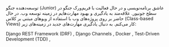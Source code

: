 توسعه‌دهنده جنگو (Junior)
عاشق برنامه‌نویسی و در حال فعالیت با فریم‌ورک جنگو در سطح جونیور. علاقه‌مند به یادگیری و بهبود مهارت‌هایم در زمینه توسعه وب. در حال حاضر بر روی پروژه‌های وب با استفاده از ویوهای مبتنی بر کلاس (Class-based Views) کار می‌کنم. به دنبال یادگیری مهارت‌های جدید در زمینه‌های زیر:

Django REST Framework (DRF) ,
Django Channels ,
Docker ,
Test-Driven Development (TDD) ,
